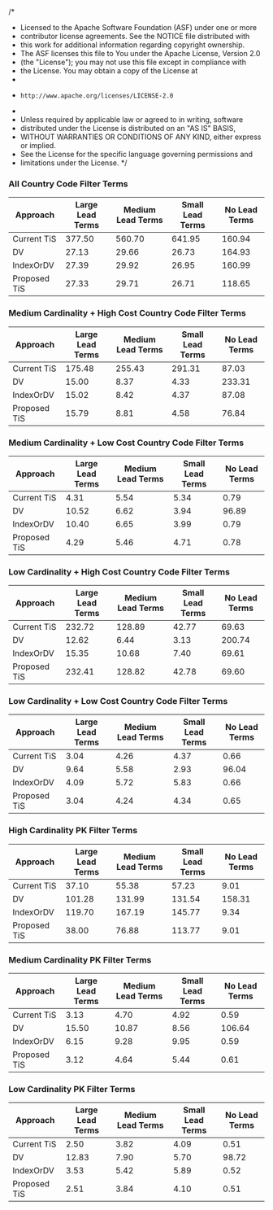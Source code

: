 /*
* Licensed to the Apache Software Foundation (ASF) under one or more
* contributor license agreements.  See the NOTICE file distributed with
* this work for additional information regarding copyright ownership.
* The ASF licenses this file to You under the Apache License, Version 2.0
* (the "License"); you may not use this file except in compliance with
* the License.  You may obtain a copy of the License at
*
*     http://www.apache.org/licenses/LICENSE-2.0
*
* Unless required by applicable law or agreed to in writing, software
* distributed under the License is distributed on an "AS IS" BASIS,
* WITHOUT WARRANTIES OR CONDITIONS OF ANY KIND, either express or implied.
* See the License for the specific language governing permissions and
* limitations under the License.
*/

### All Country Code Filter Terms
| Approach     | Large Lead Terms | Medium Lead Terms | Small Lead Terms | No Lead Terms |
|--------------|------------------|-------------------|------------------|---------------|
| Current TiS  | 377.50           | 560.70            | 641.95           | 160.94        |
| DV           | 27.13            | 29.66             | 26.73            | 164.93        |
| IndexOrDV    | 27.39            | 29.92             | 26.95            | 160.99        |
| Proposed TiS | 27.33            | 29.71             | 26.71            | 118.65        |

### Medium Cardinality + High Cost Country Code Filter Terms
| Approach     | Large Lead Terms | Medium Lead Terms | Small Lead Terms | No Lead Terms |
|--------------|------------------|-------------------|------------------|---------------|
| Current TiS  | 175.48           | 255.43            | 291.31           | 87.03         |
| DV           | 15.00            | 8.37              | 4.33             | 233.31        |
| IndexOrDV    | 15.02            | 8.42              | 4.37             | 87.08         |
| Proposed TiS | 15.79            | 8.81              | 4.58             | 76.84         |

### Medium Cardinality + Low Cost Country Code Filter Terms
| Approach     | Large Lead Terms | Medium Lead Terms | Small Lead Terms | No Lead Terms |
|--------------|------------------|-------------------|------------------|---------------|
| Current TiS  | 4.31             | 5.54              | 5.34             | 0.79          |
| DV           | 10.52            | 6.62              | 3.94             | 96.89         |
| IndexOrDV    | 10.40            | 6.65              | 3.99             | 0.79          |
| Proposed TiS | 4.29             | 5.46              | 4.71             | 0.78          |

### Low Cardinality + High Cost Country Code Filter Terms
| Approach     | Large Lead Terms | Medium Lead Terms | Small Lead Terms | No Lead Terms |
|--------------|------------------|-------------------|------------------|---------------|
| Current TiS  | 232.72           | 128.89            | 42.77            | 69.63         |
| DV           | 12.62            | 6.44              | 3.13             | 200.74        |
| IndexOrDV    | 15.35            | 10.68             | 7.40             | 69.61         |
| Proposed TiS | 232.41           | 128.82            | 42.78            | 69.60         |

### Low Cardinality + Low Cost Country Code Filter Terms
| Approach     | Large Lead Terms | Medium Lead Terms | Small Lead Terms | No Lead Terms |
|--------------|------------------|-------------------|------------------|---------------|
| Current TiS  | 3.04             | 4.26              | 4.37             | 0.66          |
| DV           | 9.64             | 5.58              | 2.93             | 96.04         |
| IndexOrDV    | 4.09             | 5.72              | 5.83             | 0.66          |
| Proposed TiS | 3.04             | 4.24              | 4.34             | 0.65          |

### High Cardinality PK Filter Terms
| Approach     | Large Lead Terms | Medium Lead Terms | Small Lead Terms | No Lead Terms |
|--------------|------------------|-------------------|------------------|---------------|
| Current TiS  | 37.10            | 55.38             | 57.23            | 9.01          |
| DV           | 101.28           | 131.99            | 131.54           | 158.31        |
| IndexOrDV    | 119.70           | 167.19            | 145.77           | 9.34          |
| Proposed TiS | 38.00            | 76.88             | 113.77           | 9.01          |

### Medium Cardinality PK Filter Terms
| Approach     | Large Lead Terms | Medium Lead Terms | Small Lead Terms | No Lead Terms |
|--------------|------------------|-------------------|------------------|---------------|
| Current TiS  | 3.13             | 4.70              | 4.92             | 0.59          |
| DV           | 15.50            | 10.87             | 8.56             | 106.64        |
| IndexOrDV    | 6.15             | 9.28              | 9.95             | 0.59          |
| Proposed TiS | 3.12             | 4.64              | 5.44             | 0.61          |

### Low Cardinality PK Filter Terms
| Approach     | Large Lead Terms | Medium Lead Terms | Small Lead Terms | No Lead Terms |
|--------------|------------------|-------------------|------------------|---------------|
| Current TiS  | 2.50             | 3.82              | 4.09             | 0.51          |
| DV           | 12.83            | 7.90              | 5.70             | 98.72         |
| IndexOrDV    | 3.53             | 5.42              | 5.89             | 0.52          |
| Proposed TiS | 2.51             | 3.84              | 4.10             | 0.51          |
